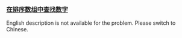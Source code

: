 ### [在排序数组中查找数字 ](https://leetcode.com/problems/zai-pai-xu-shu-zu-zhong-cha-zhao-shu-zi-lcof)

English description is not available for the problem. Please switch to Chinese.